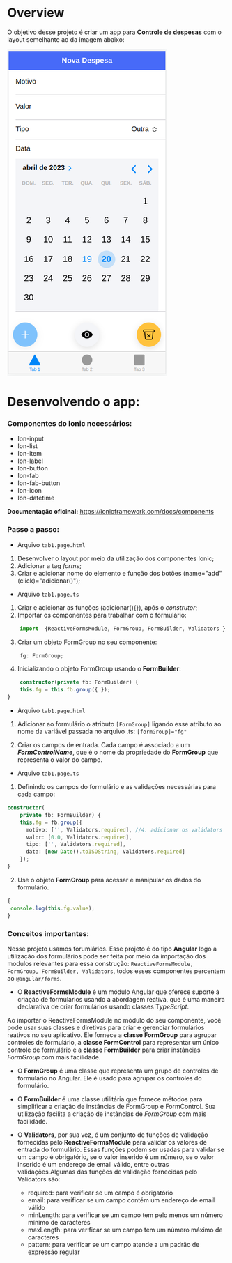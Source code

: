 # Overview

O objetivo desse projeto é criar um app para **Controle de despesas** com o layout semelhante ao da imagem abaixo:

![Layout do App](./img_layout.png "Layout do app")

# Desenvolvendo o app:

### Componentes do Ionic necessários:

- Ion-input
- Ion-list
- Ion-item
- Ion-label
- Ion-button
- Ion-fab
- Ion-fab-button
- Ion-icon
- Ion-datetime

**Documentação oficinal:** https://ionicframework.com/docs/components

### Passo a passo:
- Arquivo `tab1.page.html`
1. Desenvolver o layout por meio da utilização dos componentes Ionic;
2. Adicionar a tag *forms*;
3. Criar e adicionar nome do elemento e função dos botões (name="add" (click)="adicionar()");

- Arquivo `tab1.page.ts`
1. Criar e adicionar as funções (adicionar(){}), após o *construtor*;
2. Importar os componentes para trabalhar com o formulário: 
```typescript
    import  {ReactiveFormsModule, FormGroup, FormBuilder, Validators } from '@angular/forms';
```
3. Criar um objeto FormGroup no seu componente:
```typescript
    fg: FormGroup;
```

4. Inicializando o objeto FormGroup usando o **FormBuilder**:
```typescript
    constructor(private fb: FormBuilder) {
    this.fg = this.fb.group({ });
}
```

- Arquivo `tab1.page.html`
1. Adicionar ao formulário o atributo `[FormGroup]` ligando esse atributo ao nome da variável passada no arquivo .ts: `[formGroup]="fg"`

2. Criar os campos de entrada. Cada campo é associado a um ***FormControlName***, que é o nome da propriedade do **FormGroup** que representa o valor do campo.


- Arquivo `tab1.page.ts`

1. Definindo os campos do formulário e as validações necessárias para cada campo:
```typescript
constructor( 
    private fb: FormBuilder) {
    this.fg = fb.group({
      motivo: ['', Validators.required], //4. adicionar os validators
      valor: [0.0, Validators.required],
      tipo: ['', Validators.required],
      data: [new Date().toISOString, Validators.required]
    });
}
```

2. Use o objeto **FormGroup** para acessar e manipular os dados do formulário.
```typescript
{
 console.log(this.fg.value);
}
```


### Conceitos importantes:

Nesse projeto usamos forumlários. Esse projeto é do tipo **Angular** logo a utilização dos formulários pode ser feita por meio da importação dos modulos relevantes para essa construção: `ReactiveFormsModule, FormGroup, FormBuilder, Validators`, todos esses componentes percentem ao  `@angular/forms`.

- O **ReactiveFormsModule** é um módulo Angular que oferece suporte à criação de formulários usando a abordagem reativa, que é uma maneira declarativa de criar formulários usando classes T*ypeScript*.

Ao importar o ReactiveFormsModule no módulo do seu componente, você pode usar suas classes e diretivas para criar e gerenciar formulários reativos no seu aplicativo. Ele fornece a **classe FormGroup** para agrupar controles de formulário, a **classe FormControl** para representar um único controle de formulário e a **classe FormBuilder** para criar instâncias *FormGroup* com mais facilidade.

- O **FormGroup** é uma classe que representa um grupo de controles de formulário no Angular. Ele é usado para agrupar os controles do formulário.

- O **FormBuilder** é uma classe utilitária que fornece métodos para simplificar a criação de instâncias de FormGroup e FormControl. Sua utilização facilita a criação de instâncias de *FormGroup* com mais facilidade.

- O **Validators**, por sua vez, é um conjunto de funções de validação fornecidas pelo **ReactiveFormsModule** para validar os valores de entrada do formulário. Essas funções podem ser usadas para validar se um campo é obrigatório, se o valor inserido é um número, se o valor inserido é um endereço de email válido, entre outras validações.Algumas das funções de validação fornecidas pelo Validators são:

    - required: para verificar se um campo é obrigatório
    - email: para verificar se um campo contém um endereço de email válido
    - minLength: para verificar se um campo tem pelo menos um número mínimo de caracteres
    - maxLength: para verificar se um campo tem um número máximo de caracteres
    - pattern: para verificar se um campo atende a um padrão de expressão regular
